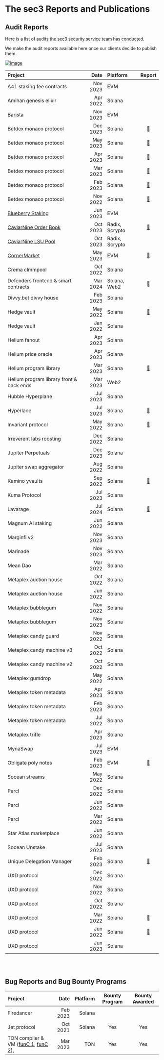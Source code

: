# The sec3 Reports and Publications


## Audit Reports



Here is a list of audits [the sec3 security service team](https://www.sec3.dev/) has conducted. 

We make the audit reports available here once our clients decide to publish them.



[![image](https://user-images.githubusercontent.com/95889709/226533563-aa2d97be-bd83-4ede-8925-ead4aefbdf83.png)](https://www.sec3.dev/)



| Project                                                       |     Date | Platform       | Report                                                |
| :------------------------------------------------------------ | -------: | :------------- | :---------------------------------------------------: |
| A41 staking fee contracts                                     | Nov 2023 | EVM         |                                                       |
| Amihan genesis elixir                                         | Apr 2022 | Solana         |                                                       |
| Barista                                                       | Nov 2023 | EVM            |                                                       |
| Betdex monaco protocol                                        | Dec 2023 | Solana         | [📝](reports/sec3_monaco_0.13.0.pdf)                  |
| Betdex monaco protocol                                        | May 2023 | Solana         | [📝](reports/sec3_monaco_0.9.0.pdf)                  |
| Betdex monaco protocol                                        | Apr 2023 | Solana         | [📝](reports/sec3_monaco_0.8.0.pdf)                  |
| Betdex monaco protocol                                        | Mar 2023 | Solana         | [📝](reports/sec3_monaco_0.7.0.pdf)                  |
| Betdex monaco protocol                                        | Feb 2023 | Solana         | [📝](reports/sec3_monaco_0.6.0.pdf)                  |
| Betdex monaco protocol                                        | Nov 2022 | Solana         | [📝](reports/sec3_monaco_0.5.0.pdf)                  |
| [Blueberry Staking](https://www.blueberry.garden/)            | Jun 2023 | EVM            |                                                       |
| [CaviarNine Order Book](https://www.caviarnine.com/)          | Oct 2023 | Radix, Scrypto | [📝](reports/sec3_caviar_orderbook_20231025.pdf)     |
| [CaviarNine LSU Pool](https://www.caviarnine.com/)            | Oct 2023 | Radix, Scrypto |                                                       |
| [CornerMarket](https://docs.cornermarket.co/resources/audits) | May 2023 | EVM            | [📝](reports/sec3_cornerMarket_v15.pdf)              |
| Crema clmmpool                                                | Oct 2022 | Solana         |                                                       |
| Defenders frontend & smart contracts                          | Mar 2024 | Solana, Web2   | [📝](reports/sec3_defenders_report_final.pdf)              |
| Divvy.bet divvy house                                         | Feb 2023 | Solana         |                                                       |
| Hedge vault                                                   | May 2022 | Solana         | [📝](reports/sec3_hedge_report.pdf)                  |
| Hedge vault                                                   | Jan 2022 | Solana         |                                                       |
| Helium fanout                                                 | Apr 2023 | Solana         |                                                       |
| Helium price oracle                                           | Apr 2023 | Solana         |                                                       |
| Helium program library                                        | Mar 2023 | Solana         | [📝](reports/sec3_helium_program_library_report.pdf) |
| Helium program library front & back ends                      | Mar 2023 | Web2           |                                                       |
| Hubble Hyperplane                                             | Jul 2023 | Solana         |                                                       |
| Hyperlane                                                     | Jul 2023 | Solana         | [📝](reports/sec3_hyperlane-sealevel.pdf)                                                      |
| Invariant protocol                                            | May 2022 | Solana         | [📝](reports/sec3_invariant_report.pdf)               |
| Irreverent labs roosting                                      | Dec 2022 | Solana         |                                                       |
| Jupiter Perpetuals                                            | Dec 2023 | Solana         |                                                       |
| Jupiter swap aggregator                                       | Aug 2022 | Solana         |                                                       |
| Kamino yvaults                                                | Sep 2022 | Solana         | [📝](reports/sec3_kamino_report.pdf)                  |
| Kuma Protocol                                                 | Jul 2023 | Solana         |                                                       |
| Lavarage                                                      | Jul 2024 | Solana         | [📝](reports/sec3_lavarage_final_report.pdf)          |
| Magnum AI staking                                             | Jun 2022 | Solana         |                                                       |
| Marginfi v2                                                   | Nov 2023 | Solana         |                                                       |
| Marinade                                                      | Nov 2023 | Solana         |                                                       |
| Mean Dao                                                      | Mar 2022 | Solana         |                                                       |
| Metaplex auction house                                        | Oct 2022 | Solana         |                                                       |
| Metaplex auction house                                        | Jun 2022 | Solana         |                                                       |
| Metaplex bubblegum                                            | Nov 2022 | Solana         |                                                       |
| Metaplex bubblegum                                            | Nov 2023 | Solana         |                                                       |
| Metaplex candy guard                                          | Nov 2022 | Solana         |                                                       |
| Metaplex candy machine v3                                     | Oct 2022 | Solana         |                                                       |
| Metaplex candy machine v2                                     | Oct 2022 | Solana         |                                                       |
| Metaplex gumdrop                                              | May 2022 | Solana         |                                                       |
| Metaplex token metadata                                       | Apr 2023 | Solana         |                                                       |
| Metaplex token metadata                                       | Feb 2023 | Solana         |                                                       |
| Metaplex token metadata                                       | Jul 2022 | Solana         |                                                       |
| Metaplex trifle                                               | Apr 2023 | Solana         |                                                       |
| MynaSwap                                                      | Jul 2023 | EVM            |                                                       |
| Obligate poly notes                                           | Feb 2023 | EVM            | [📝](reports/sec3_poly-notes_report.pdf)             |
| Socean streams                                                | May 2022 | Solana         |                                                       |
| Parcl                                                         | Dec 2022 | Solana         |                                                       |
| Parcl                                                         | Jun 2022 | Solana         |                                                       |
| Parcl                                                         | Mar 2022 | Solana         |                                                       |
| Star Atlas marketplace                                        | Jun 2022 | Solana         |                                                       |
| Socean Unstake                                                | Jul 2023 | Solana         |                                                       |
| Unique Delegation Manager                                     | Feb 2023 | Solana         | [📝](reports/sec3_udm_report.pdf)                    |
| UXD protocol                                                  | Dec 2022 | Solana         |                                                       |
| UXD protocol                                                  | Nov 2022 | Solana         |                                                       |
| UXD protocol                                                  | Oct 2022 | Solana         |                                                       |
| UXD protocol                                                  | Mar 2022 | Solana         | [📝](reports/sec3_uxd_3.0.1.pdf)                     |
| UXD protocol                                                  | Jun 2022 | Solana         | [📝](reports/sec3_uxd_3.1.0.pdf)                     |
| UXD protocol                                                  | Jun 2023 | Solana         |                                                       |



<br/>
<br/>


## Bug Reports and Bug Bounty Programs


| Project           |   Date   | Platform | Bounty Program | Bounty Awarded |
| :---------------- | -------: | -------: | :------------: | :------------: |
| Firedancer        | Feb 2023 | Solana   |                |                |
| Jet protocol      | Oct 2021 | Solana   |      Yes       |      Yes       |
| TON compiler & VM ([funC 1](https://github.com/ton-blockchain/ton/blob/master/Changelog.md#202304-update), [funC 2](https://github.com/ton-blockchain/ton/blob/master/Changelog.md#202305-update)),  | Mar 2023 | TON      |      Yes       |      Yes       |

